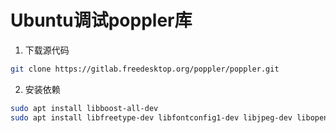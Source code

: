 # Ubuntu调试poppler库

1. 下载源代码

```bash
git clone https://gitlab.freedesktop.org/poppler/poppler.git
```

2. 安装依赖

```bash
sudo apt install libboost-all-dev
sudo apt install libfreetype-dev libfontconfig1-dev libjpeg-dev libopenjp2-7-dev
```